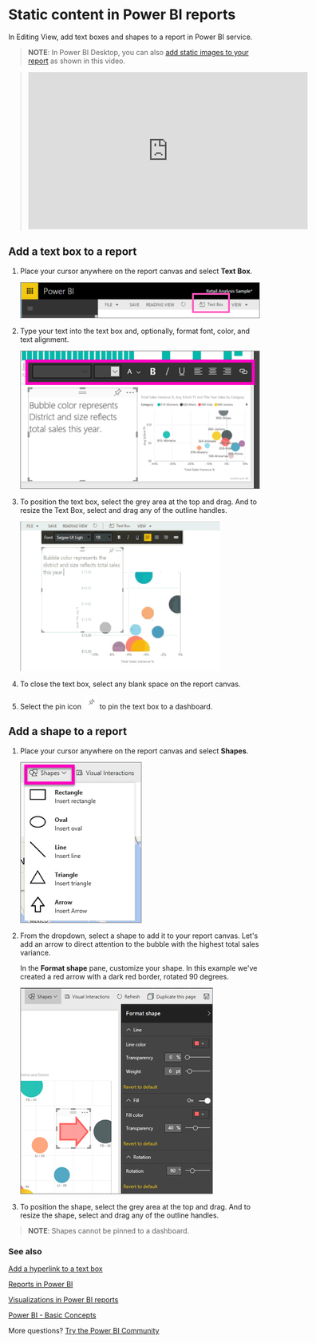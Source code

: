 ﻿<properties
   pageTitle="Text boxes, and shapes in Power BI reports"
   description="Documentation about adding and creating text boxes, and shapes in a report using Microsoft Power BI service."
   services="powerbi"
   documentationCenter=""
   authors="mihart"
   manager="erikre"
   backup=""
   editor=""
   featuredVideoId="_3q6VEBhGew"
   tags=""
   qualityFocus="no"
   qualityDate=""/>

<tags
   ms.service="powerbi"
   ms.devlang="NA"
   ms.topic="article"
   ms.tgt_pltfrm="NA"
   ms.workload="powerbi"
   ms.date="05/16/2017"
   ms.author="mihart"/>
# Static content in Power BI reports

In Editing View, add text boxes and shapes to a report in Power BI service. 

>**NOTE**: In Power BI Desktop, you can also [add static images to your report](powerbi-learning-3-10-create-shapes-images.md) as shown in this video.

> <iframe width="560" height="315" src="https://www.youtube.com/embed/_3q6VEBhGew" frameborder="0" allowfullscreen></iframe>

##  Add a text box to a report
1.  Place your cursor anywhere on the report canvas and select **Text Box**.

    ![](media/powerbi-service-text-boxes-in-reports/PBI_textBox.png)

2.  Type your text into the text box and, optionally, format font, color, and text alignment. 

    ![](media/powerbi-service-text-boxes-in-reports/PBI_textBox2new.png)

3.  To position the text box, select the grey area at the top and drag. And to resize the Text Box, select and drag any of the outline handles. 

    ![](media/powerbi-service-text-boxes-in-reports/TextBoxSmaller.gif)

4.  To close the text box, select any blank space on the report canvas.

5.  Select the pin icon  ![](media/powerbi-service-text-boxes-in-reports/PBI_PinTile.png) to pin the text box to a dashboard. 

##    Add a shape to a report

1.  Place your cursor anywhere on the report canvas and select **Shapes**.

    ![](media/powerbi-service-text-boxes-in-reports/power-bi-shapes.png)

2.  From the dropdown, select a shape to add it to your report canvas. Let's add an arrow to direct attention to the bubble with the highest total sales variance. 

    In the **Format shape** pane, customize your shape. In this example we've created a red arrow with a dark red border, rotated 90 degrees.

    ![](media/powerbi-service-text-boxes-in-reports/power-bi-arrrow.png)

3.  To position the shape, select the grey area at the top and drag. And to resize the shape, select and drag any of the outline handles. 

>**NOTE**: Shapes cannot be pinned to a dashboard. 


### See also

[Add a hyperlink to a text box](powerbi-service-add-a-hyperlink-to-a-text-box.md)

[Reports in Power BI](powerbi-service-reports.md)

[Visualizations in Power BI reports](powerbi-service-visualizations-for-reports.md)

[Power BI - Basic Concepts](powerbi-service-basic-concepts.md)

More questions? [Try the Power BI Community](http://community.powerbi.com/)
